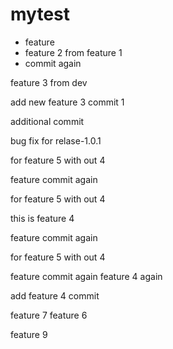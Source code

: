 # mytest

- feature
- feature 2 from feature 1
- commit again

feature 3 from dev


add new feature 3 commit 1

additional commit

bug fix for relase-1.0.1

for feature 5 with out 4

feature commit again

for feature 5 with out 4

this is feature 4

feature commit again

for feature 5 with out 4

feature commit again
feature 4 again

add feature 4 commit

feature 7
feature 6

feature 9